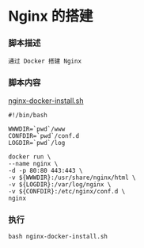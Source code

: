 # Nginx 的搭建

### 脚本描述
```
通过 Docker 搭建 Nginx
```

### 脚本内容

[nginx-docker-install.sh](nginx-docker-install.sh)  

```shell
#!/bin/bash

WWWDIR=`pwd`/www
CONFDIR=`pwd`/conf.d
LOGDIR=`pwd`/log

docker run \
--name nginx \
-d -p 80:80 443:443 \
-v ${WWWDIR}:/usr/share/nginx/html \
-v ${LOGDIR}:/var/log/nginx \
-v ${CONFDIR}:/etc/nginx/conf.d \
nginx
```

### 执行

```shell
bash nginx-docker-install.sh
```